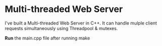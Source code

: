 # Multi-threaded Web Server

I've built a Multi-threaded Web Server in C++. It can handle mulple client requests simultaneously using Threadpool & mutexes.

**Run** the main.cpp file after running make
